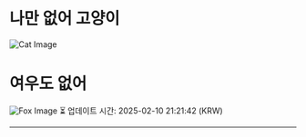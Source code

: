 
# 나만 없어 고양이

![Cat Image](https://cdn2.thecatapi.com/images/MjA5MDgyOQ.jpg)

# 여우도 없어
![Fox Image](https://randomfox.ca/images/69.jpg)
⏳ 업데이트 시간: 2025-02-10 21:21:42 (KRW)

---
